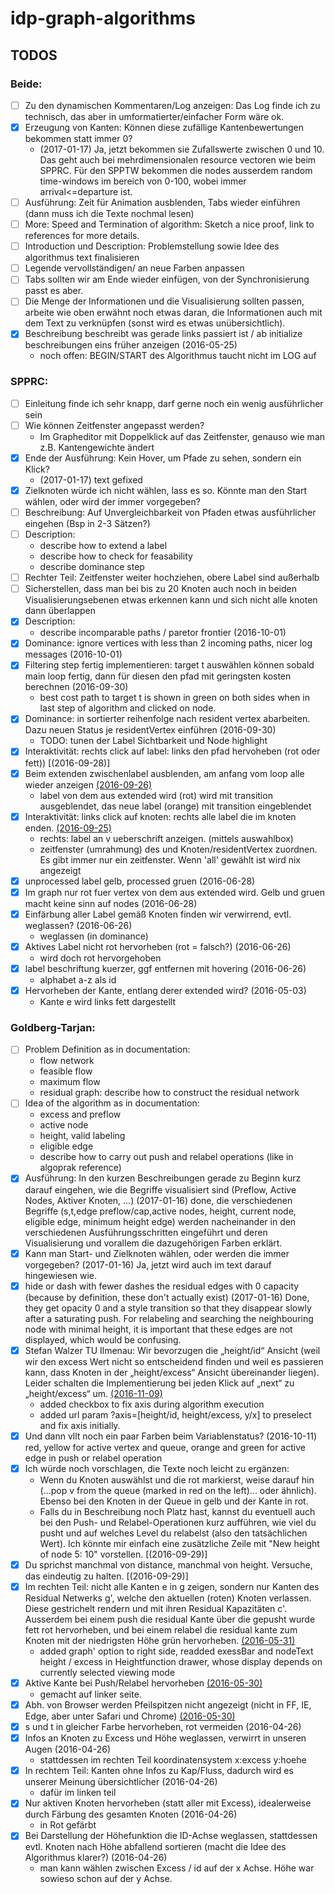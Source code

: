 # idp-graph-algorithms

## TODOS

### Beide:
- [ ] Zu den dynamischen Kommentaren/Log anzeigen: Das Log finde ich zu technisch, das aber in umformatierter/einfacher Form wäre ok.
- [x] Erzeugung von Kanten: Können diese zufällige Kantenbewertungen bekommen statt immer 0?
  * (2017-01-17) Ja, jetzt bekommen sie Zufallswerte zwischen 0 und 10. Das geht auch bei mehrdimensionalen resource vectoren wie beim SPPRC. Für den SPPTW bekommen die nodes ausserdem random time-windows im bereich von 0-100, wobei immer arrival<=departure ist.
- [ ] Ausführung: Zeit für Animation ausblenden, Tabs wieder einführen (dann muss ich die Texte nochmal lesen)
- [ ] More: Speed and Termination of algorithm: Sketch a nice proof, link to references for more details.
- [ ] Introduction und Description: Problemstellung sowie Idee des algorithmus text finalisieren
- [ ] Legende vervollständigen/ an neue Farben anpassen
- [ ] Tabs sollten wir am Ende wieder einfügen, von der Synchronisierung passt es aber. 
- [ ] Die Menge der Informationen und die Visualisierung sollten passen, arbeite wie oben erwähnt noch etwas daran, die Informationen auch mit dem Text zu verknüpfen (sonst wird es etwas unübersichtlich).
- [x] Beschreibung beschreibt was gerade links passiert ist / ab initialize beschreibungen eins früher anzeigen
  (2016-05-25)
  * noch offen: BEGIN/START des Algorithmus taucht nicht im LOG auf

### SPPRC:
- [ ] Einleitung finde ich sehr knapp, darf gerne noch ein wenig ausführlicher sein
- [ ] Wie können Zeitfenster angepasst werden?
  * Im Grapheditor mit Doppelklick auf das Zeitfenster, genauso wie man z.B. Kantengewichte ändert
- [x] Ende der Ausführung: Kein Hover, um Pfade zu sehen, sondern ein Klick?
  * (2017-01-17) text gefixed
- [x] Zielknoten würde ich nicht wählen, lass es so. Könnte man den Start wählen, oder wird der immer vorgegeben?
- [ ] Beschreibung: Auf Unvergleichbarkeit von Pfaden etwas ausführlicher eingehen (Bsp in 2-3 Sätzen?)
- [ ] Description: 
  * describe how to extend a label
  * describe how to check for feasability
  * describe dominance step
- [ ] Rechter Teil: Zeitfenster weiter hochziehen, obere Label sind außerhalb
- [ ] Sicherstellen, dass man bei bis zu 20 Knoten auch noch in beiden Visualisierungsebenen etwas erkennen kann und sich nicht alle knoten dann überlappen
- [x] Description: 
  * describe incomparable paths / paretor frontier
  (2016-10-01)
- [x] Dominance: ignore vertices with less than 2 incoming paths, nicer log messages
  (2016-10-01)
- [x] Filtering step fertig implementieren: target t auswählen können sobald main loop fertig, dann für diesen den pfad mit geringsten kosten berechnen
  (2016-09-30)
  * best cost path to target t is shown in green on both sides when in last step of algorithm and clicked on node.
- [x] Dominance: in sortierter reihenfolge nach resident vertex abarbeiten. Dazu neuen Status je residentVertex einführen
  (2016-09-30)
  * TODO: tunen der Label Sichtbarkeit und Node highlight
- [x] Interaktivität: rechts click auf label: links den pfad hervoheben (rot oder fett))
  [(2016-09-28)]
- [x] Beim extenden zwischenlabel ausblenden, am anfang vom loop alle wieder anzeigen
  [(2016-09-26)](https://github.com/adrelino/idp-graph-algorithms/commit/b2686514061b6f3dc1076fc42e9cea68a996fa7b)
  * label von dem aus extended wird (rot) wird mit transition ausgeblendet, das neue label (orange) mit transition eingeblendet
- [x] Interaktivität: links click auf knoten: rechts alle label die im knoten enden.
  [(2016-09-25)](https://github.com/adrelino/idp-graph-algorithms/commit/30bbcf54fbe39a209f4ea7b5d6fa9fc35ee4678a)
  * rechts: label an v ueberschrift anzeigen. (mittels auswahlbox)
  * zeitfenster (umrahmung) des und Knoten/residentVertex zuordnen. Es gibt immer nur ein zeitfenster. Wenn 'all' gewählt ist wird nix angezeigt
- [x] unprocessed label gelb, processed gruen
  (2016-06-28)
- [x] Im graph nur rot fuer vertex von dem aus extended wird. Gelb und gruen macht keine sinn auf nodes
  (2016-06-28)
- [x] Einfärbung aller Label gemäß Knoten finden wir verwirrend, evtl. weglassen?
  (2016-06-26)
  * weglassen (in dominance)
- [x] Aktives Label nicht rot hervorheben (rot = falsch?)
  (2016-06-26) 
  * wird doch rot hervorgehoben
- [x] label beschriftung kuerzer, ggf entfernen mit hovering
  (2016-06-26)
  * alphabet a-z als id
- [x] Hervorheben der Kante, entlang derer extended wird?
  (2016-05-03)
  * Kante e wird links fett dargestellt

### Goldberg-Tarjan:
- [ ] Problem Definition as in documentation:
  * flow network
  * feasible flow
  * maximum flow
  * residual graph: describe how to construct the residual network
- [ ] Idea of the algorithm as in documentation:
  * excess and preflow
  * active node
  * height, valid labeling
  * eligible edge
  * describe how to carry out push and relabel operations (like in algoprak reference)
- [x] Ausführung: In den kurzen Beschreibungen gerade zu Beginn kurz darauf eingehen, wie die Begriffe visualisiert sind (Preflow, Active Nodes, Aktiver Knoten, ...)
  (2017-01-16) done, die verschiedenen Begriffe (s,t,edge preflow/cap,active nodes, height, current node, eligible edge, minimum height edge) werden nacheinander in den verschiedenen Ausführungsschritten eingeführt und deren Visualisierung und vorallem die dazugehörigen Farben erklärt.
- [x] Kann man Start- und Zielknoten wählen, oder werden die immer vorgegeben?
  (2017-01-16) Ja, jetzt wird auch im text darauf hingewiesen wie.
- [x] hide or dash with fewer dashes the residual edges with 0 capacity (because by definition, these don't actually exist)
  (2017-01-16) Done, they get opacity 0 and a style transition so that they disappear slowly after a saturating push. For relabeling and searching the neighbouring node with minimal height, it is important that these edges are not displayed, which would be confusing.
- [x] Stefan Walzer TU Ilmenau: Wir bevorzugen die „height/id“ Ansicht (weil wir den excess Wert nicht so entscheidend finden und weil es passieren kann, dass Knoten in der „height/excess“ Ansicht übereinander liegen). Leider schalten die Implementierung bei jeden Klick auf „next“ zu „height/excess“ um.
  [(2016-11-09)](https://github.com/adrelino/idp-graph-algorithms/commit/4f145861dfba5f8305a24c0f9cc4263cf2b17dcf)
  * added checkbox to fix axis during algorithm execution
  * added url param ?axis=[height/id, height/excess, y/x] to preselect and fix axis initially.
- [x] Und dann vllt noch ein paar Farben beim Variablenstatus?
  (2016-10-11) red, yellow for active vertex and queue, orange and green for active edge in push or relabel operation
- [x] Ich würde noch vorschlagen, die Texte noch leicht zu ergänzen:
  * Wenn du Knoten auswählst und die rot markierst, weise darauf hin (...pop v from the queue (marked in red on the left)... oder ähnlich). Ebenso bei den Knoten in der Queue in gelb und der Kante in rot.
  * Falls du in Beschreibung noch Platz hast, kannst du eventuell auch bei den Push- und Relabel-Operationen kurz aufführen, wie viel du pusht und auf welches Level du relabelst (also den tatsächlichen Wert). 
  Ich könnte mir einfach eine zusätzliche Zeile mit "New height of node 5: 10" vorstellen.
  [(2016-09-29)]
- [x] Du sprichst manchmal von distance, manchmal von height. Versuche, das eindeutig zu halten.
  [(2016-09-29)]
- [x] Im rechten Teil: nicht alle Kanten e in g zeigen, sondern nur Kanten des Residual Netwerks g', welche den aktuellen (roten) Knoten verlassen. Diese gestrichelt rendern und mit ihren Residual Kapazitäten c'. Ausserdem bei einem push die residual Kante über die gepusht wurde fett rot hervorheben, und bei einem relabel die residual kante zum Knoten mit der niedrigsten Höhe grün hervorheben.
  [(2016-05-31)](https://github.com/adrelino/idp-graph-algorithms/commit/ed1a0cc161a97bc6153aabd4daaee3121c8eea3f)
  * added graph' option to right side, readded exessBar and nodeText height / excess in Heightfunction drawer, whose display depends on currently selected viewing mode
- [x] Aktive Kante bei Push/Relabel hervorheben
  [(2016-05-30)](https://github.com/adrelino/idp-graph-algorithms/commit/fd8af934f74879a27260acb9b7986f568cc1f9c0)
  * gemacht auf linker seite.
- [x] Abh. von Browser werden Pfeilspitzen nicht angezeigt (nicht in FF, IE, Edge, aber unter Safari und Chrome)
  [(2016-05-30)](https://github.com/adrelino/idp-graph-algorithms/commit/6998c6ac171c33f3c535eea952d443ae641cad3d)
- [x] s und t in gleicher Farbe hervorheben, rot vermeiden
  (2016-04-26)
- [x] Infos an Knoten zu Excess und Höhe weglassen, verwirrt in unseren Augen
  (2016-04-26)
  * stattdessen im rechten Teil koordinatensystem x:excess y:hoehe
- [x] In rechtem Teil: Kanten ohne Infos zu Kap/Fluss, dadurch wird es unserer Meinung übersichtlicher
  (2016-04-26)
  * dafür im linken teil
- [x] Nur aktiven Knoten hervorheben (statt aller mit Excess), idealerweise durch Färbung des gesamten Knoten
  (2016-04-26)
  * in Rot gefärbt
- [x] Bei Darstellung der Höhefunktion die ID-Achse weglassen, stattdessen evtl. Knoten nach Höhe abfallend sortieren (macht die Idee des Algorithmus klarer?)
  (2016-04-26)
  * man kann wählen zwischen Excess / id auf der x Achse. Höhe war sowieso schon auf der y Achse.